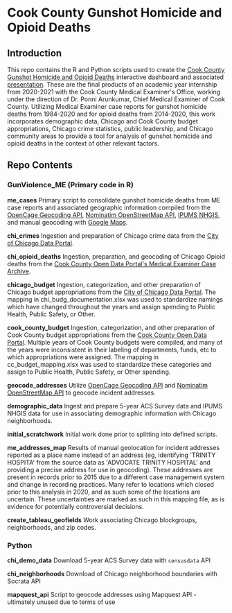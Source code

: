 # Cook County Gunshot Homicide and Opioid Deaths

## Introduction

This repo contains the R and Python scripts used to create the [Cook County Gunshot Homicide and Opioid Deaths](https://public.tableau.com/app/profile/natalie.ayers/viz/CookCountyGunshotHomicideandOpioidDeaths/GunandOpioidDeaths) interactive dashboard and associated [presentation](https://docs.google.com/presentation/d/15MvU1IsGYTSDqNEzOoKX-G8zy4eZfAKL26h_HxnBu44/edit?usp=sharing). These are the final products of an academic year internship from 2020-2021 with the Cook County Medical Examiner's Office, working under the direction of Dr. Ponni Arunkumar, Chief Medical Examiner of Cook County. Utilizing Medical Examiner case reports for gunshot homicide deaths from 1984-2020 and for opioid deaths from 2014-2020, this work incorporates demographic data, Chicago and Cook County budget appropriations, Chicago crime statistics, public leadership, and Chicago community areas to provide a tool for analysis of gunshot homicide and opioid deaths in the context of other relevant factors. 

## Repo Contents

### GunViolence_ME (Primary code in R)

**me_cases** Primary script to consolidate gunshot homicide deaths from ME case reports and associated geographic information compiled from the [OpenCage Geocoding API](https://opencagedata.com/), [Nominatim OpenStreetMap API](https://nominatim.org/release-docs/latest/), [IPUMS NHGIS](https://www.nhgis.org/), and manual geocoding with [Google Maps](https://www.google.com/maps). 

**chi_crimes** Ingestion and preparation of Chicago crime data from the [City of Chicago Data Portal](https://data.cityofchicago.org/Public-Safety/Crimes-2001-to-Present/ijzp-q8t2).

**chi_opioid_deaths** Ingestion, preparation, and geocoding of Chicago Opioid deaths from the [Cook County Open Data Portal's Medical Examiner Case Archive](https://datacatalog.cookcountyil.gov/Public-Safety/Medical-Examiner-Case-Archive/cjeq-bs86).

**chicago_budget** Ingestion, categorization, and other preparation of Chicago budget appropriations from the [City of Chicago Data Portal](https://data.cityofchicago.org/). The mapping in chi_budg_documentation.xlsx was used to standardize namings which have changed throughout the years and assign spending to Public Health, Public Safety, or Other. 

**cook_county_budget** Ingestion, categorization, and other preparation of Cook County budget appropriations from the [Cook County Open Data Portal](https://datacatalog.cookcountyil.gov/). Multiple years of Cook County budgets were compiled, and many of the years were inconsistent in their labeling of departments, funds, etc to which appropriations were assigned. The mapping in cc_budget_mapping.xlsx was used to standardize these categories and assign to Public Health, Public Safety, or Other spending. 

**geocode_addresses** Utilize [OpenCage Geocoding API](https://opencagedata.com/) and [Nominatim OpenStreetMap API](https://nominatim.org/release-docs/latest/) to geocode incident addresses. 

**demographic_data** Ingest and prepare 5-year ACS Survey data and IPUMS NHGIS data for use in associating demographic information with Chicago neighborhoods. 

**initial_scratchwork** Initial work done prior to splitting into defined scripts. 

**me_addresses_map** Results of manual geolocation for incident addresses reported as a place name instead of an address (eg, identifying 'TRINITY HOSPITA' from the source data as 'ADVOCATE TRINITY HOSPITAL' and providing a precise address for use in geocoding). These addresses are present in records prior to 2015 due to a different case management system and change in recording practices. Many refer to locations which closed prior to this analysis in 2020, and as such some of the locations are uncertain. These uncertainties are marked as such in this mapping file, as is evidence for potentially controversial decisions. 

**create_tableau_geofields** Work associating Chicago blockgroups, neighborhoods, and zip codes.  

### Python 

**chi_demo_data** Download 5-year ACS Survey data with `censusdata` API

**chi_neighborhoods** Download of Chicago neighborhood boundaries with Socrata API

**mapquest_api** Script to geocode addresses using Mapquest API - ultimately unused due to terms of use





